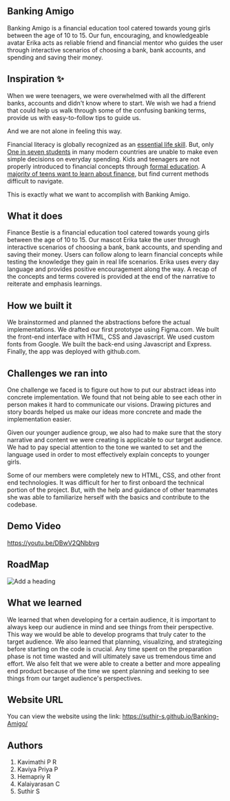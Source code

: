 
<p align="center">

  <h2>Banking Amigo</h2>
</p>

Banking Amigo is a financial education tool catered towards young girls between the age of 10 to 15. Our fun, encouraging, and knowledgeable avatar Erika acts as reliable friend and financial mentor who guides the user through interactive scenarios of choosing a bank, bank accounts, and spending and saving their money.

## Inspiration ✨

When we were teenagers, we were overwhelmed with all the different banks, accounts and didn't know where to start. We wish we had a friend that could help us walk through some of the confusing banking terms, provide us with easy-to-follow tips to guide us.

And we are not alone in feeling this way.

Financial literacy is globally recognized as an [essential life skill](https://www.oecd-ilibrary.org/education/pisa-2015-results-volume-iv_9789264270282-en;jsessionid=e9NkhlsApFk8Pmw38RWJX2eZ.ip-10-240-5-30). But, only [One in seven students](https://www.oecd.org/daf/fin/financial-education/many-15-year-olds-struggle-with-financial-literacy-according-to-oecd-pisa-report.htm) in many modern countries are unable to make even simple decisions on everyday spending. Kids and teenagers are not properly introduced to financial concepts through [formal education](https://youth.gov/youth-topics/financial-capability-literacy/facts#_ftn3). A [majority of teens want to learn about finance](https://youth.gov/youth-topics/financial-capability-literacy/facts#_ftn3), but find current methods difficult to navigate.

This is exactly what we want to accomplish with Banking Amigo.

## What it does

Finance Bestie is a financial education tool catered towards young girls between the age of 10 to 15. Our mascot Erika take the user through interactive scenarios of choosing a bank, bank accounts, and spending and saving their money. Users can follow along to learn financial concepts while testing the knowledge they gain in real life scenarios. Erika uses every day language and provides positive encouragement along the way. A recap of the concepts and terms covered is provided at the end of the narrative to reiterate and emphasis learnings.


## How we built it

We brainstormed and planned the abstractions before the actual implementations. We drafted our first prototype using Figma.com. We built the front-end interface with HTML, CSS and Javascript. We used custom fonts from Google. We built the back-end using Javascript and Express. Finally, the app was deployed with github.com.


## Challenges we ran into

One challenge we faced is to figure out how to put our abstract ideas into concrete implementation. We found that not being able to see each other in person makes it hard to communicate our visions. Drawing pictures and story boards helped us make our ideas more concrete and made the implementation easier.

Given our younger audience group, we also had to make sure that the story narrative and content we were creating is applicable to our target audience. We had to pay special attention to the tone we wanted to set and the language used in order to most effectively explain concepts to younger girls.

Some of our members were completely new to HTML, CSS, and other front end technologies. It was difficult for her to first onboard the technical portion of the project. But, with the help and guidance of other teammates she was able to familiarize herself with the basics and contribute to the codebase.

## Demo Video

https://youtu.be/DBwV2QNbbvg

## RoadMap

![Add a heading](https://user-images.githubusercontent.com/69359674/122333702-292ec480-cf56-11eb-9a9f-358eb03cee98.jpg)


## What we learned

We learned that when developing for a certain audience, it is important to always keep our audience in mind and see things from their perspective. This way we would be able to develop programs that truly cater to the target audience. We also learned that planning, visualizing, and strategizing before starting on the code is crucial. Any time spent on the preparation phase is not time wasted and will ultimately save us tremendous time and effort. We also felt that we were able to create a better and more appealing end product because of the time we spent planning and seeking to see things from our target audience's perspectives.

## Website URL

You can view the website using the link: https://suthir-s.github.io/Banking-Amigo/

## Authors

1. Kavimathi P R
2. Kaviya Priya P
3. Hemapriy R
4. Kalaiyarasan C
5. Suthir S


<br />



